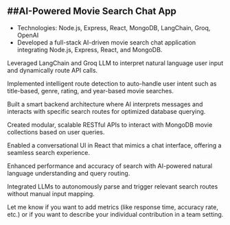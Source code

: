 ##AI-Powered Movie Search Chat App
---
 - Technologies: Node.js, Express, React, MongoDB, LangChain, Groq, OpenAI
 - Developed a full-stack AI-driven movie search chat application integrating Node.js, Express, React, and MongoDB.

Leveraged LangChain and Groq LLM to interpret natural language user input and dynamically route API calls.

Implemented intelligent route detection to auto-handle user intent such as title-based, genre, rating, and year-based movie searches.

Built a smart backend architecture where AI interprets messages and interacts with specific search routes for optimized database querying.

Created modular, scalable RESTful APIs to interact with MongoDB movie collections based on user queries.

Enabled a conversational UI in React that mimics a chat interface, offering a seamless search experience.

Enhanced performance and accuracy of search with AI-powered natural language understanding and query routing.

Integrated LLMs to autonomously parse and trigger relevant search routes without manual input mapping.

Let me know if you want to add metrics (like response time, accuracy rate, etc.) or if you want to describe your individual contribution in a team setting.

